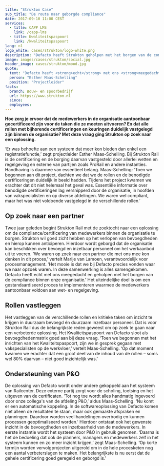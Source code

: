 ```yaml
---
title: "Strukton Case"
sub_title: "De route naar geborgde compliance"
date: 2017-09-10 11:00 CEST
services:
  - title: CAPP LMS
    link: /capp-lms
  - title: Kwaliteitspaspoort
    link: /kwaliteitspaspoort
lang: nl
logo_white: cases/strukton/logo-white.png
description: "Defacto heeft Strukton geholpen met het borgen van de compliance binnen de organisatie. In deze case leggen we uit hoe we dat samen hebben gedaan."
image: images/cases/strukton/social.jpg
header_image: cases/strukton/mood.jpg
quote:
  text: "Defacto heeft <strong>echt</strong> met ons <strong>meegedacht</strong> en geholpen met het borgen van de compliance binnen onze organisatie."
  person: "Esther Maas-Schelling"
  position: "Projectleider"
facts:
  branch: Bouw- en spoorbedrijf
  url: https://www.strukton.nl
  since:
  employees:
---
```


**Hoe zorg je ervoor dat de medewerkers in de organisatie aantoonbaar gecertificeerd zijn voor de taken die ze moeten uitvoeren? En dat alle rollen met bijhorende certificeringen en keuringen duidelijk vastgelegd zijn binnen de organisatie? Met deze vraag ging Strukton op zoek naar een oplossing.**

‘Er was behoefte aan een systeem dat meer kon bieden dan enkel een registratiefunctie,’ zegt projectleider Esther Maas-Schelling.
Bij Strukton Rail is de certificering en de borging daarvan vastgesteld door allerlei wetten en regelgeving en externe van partijen zoals ProRail en andere instanties. Handhaving is daarmee van essentieel belang. Maas-Schelling: ‘Toen we begonnen aan dit project, dachten we dat we de rollen en de benodigde certificeringen duidelijk in beeld hadden. Tijdens het project kwamen we erachter dat dit niet helemaal het geval was. Essentiële informatie over benodigde certificeringen lag versnipperd door de organisatie, in hoofden van vakspecialisten en op diverse afdelingen. We waren wel compliant, maar het was niet voldoende vastgelegd in de verschillende rollen.’

## Op zoek naar een partner

Twee jaar geleden begint Strukton Rail met de zoektocht naar een oplossing om de compliance/certificering van medewerkers binnen de organisatie te borgen. Strukton wil goed zicht hebben op het verlopen van bevoegdheden en hierop kunnen anticiperen. Hierdoor wordt geborgd dat de organisatie kan beschikken over bevoegd en inzetbaar personeel om het werkaanbod uit te voeren.
‘We waren op zoek naar een partner die met ons mee kon denken in dit proces,’ vertelt Marije van Lamoen, verantwoordelijk voor procesmanagement. ‘Het mooie is dat we bij Defacto precies vonden waar we naar opzoek waren. In deze samenwerking is alles samengekomen. Defacto heeft echt met ons meegedacht en geholpen met het borgen van de compliance binnen onze organisatie.’ Het uiteindelijke doel is om een gestandaardiseerd proces te implementeren waarmee de medewerkers aantoonbaar voldoen aan wet- en regelgeving.

## Rollen vastleggen

Het vastleggen van de verschillende rollen en kritieke taken om inzicht te krijgen in duurzaam bevoegd én duurzaam inzetbaar personeel. Dat is voor Strukton Rail dus de belangrijkste reden geweest om op zoek te gaan naar een verbeterde oplossing. Het Kwaliteitspaspoort van Defacto sloot als bevoegdhedenmatrix goed aan bij deze vraag. ‘Toen we begonnen met het inrichten van het Kwaliteitspaspoort, zijn we in gesprek gegaan met vakspecialisten op de werkvloer,’ vertelt Maas-Schelling. ‘Op dat moment kwamen we erachter dat een groot deel van de inhoud van de rollen – soms wel 80% daarvan – niet goed inzichtelijk was.’

## Ondersteuning van P&O

De oplossing van Defacto wordt onder andere gekoppeld aan het systeem van Railcenter. Deze externe partij zorgt voor de scholing, toetsing en het uitgeven van de certificaten. ‘Tot nog toe wordt alles handmatig ingevoerd door onze collega's van de afdeling P&O,’ aldus Maas-Schelling. ‘Nu komt er een automatische koppeling. In de softwareoplossing van Defacto komen niet alleen de resultaten te staan, maar ook gemaakte afspraken en planningen. Daardoor worden veel handelingen overbodig en kunnen processen geoptimaliseerd worden.’ Hierdoor ontstaat ook het gewenste inzicht in de bevoegdheden en inzetbaarheid van de medewerkers. In eerste instantie wordt het systeem door P&O in gebruik genomen. ‘Daarna is het de bedoeling dat ook de planners, managers en medewerkers zelf in het systeem kunnen en zo meer inzicht krijgen,’ zegt Maas-Schelling. ‘Op korte termijn worden vervolgprojecten uitgerold om in de hele procesketen nog een aantal verbeterslagen te maken. Het belangrijkste is nu eerst dat de gehele certificering goed geregeld en geborgd is.’
